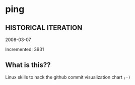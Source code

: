 # ping

## HISTORICAL ITERATION
2008-03-07

Incremented: 3931

## What is this?? 
Linux skills to hack the github commit visualization chart `;-)`
